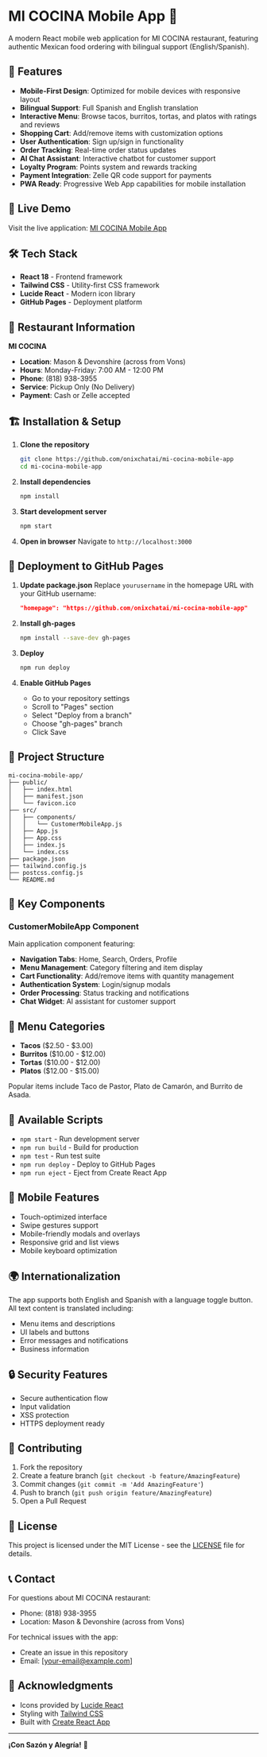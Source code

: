 # MI COCINA Mobile App 🌮

A modern React mobile web application for MI COCINA restaurant, featuring authentic Mexican food ordering with bilingual support (English/Spanish).

## 🌟 Features

- **Mobile-First Design**: Optimized for mobile devices with responsive layout
- **Bilingual Support**: Full Spanish and English translation
- **Interactive Menu**: Browse tacos, burritos, tortas, and platos with ratings and reviews
- **Shopping Cart**: Add/remove items with customization options
- **User Authentication**: Sign up/sign in functionality
- **Order Tracking**: Real-time order status updates
- **AI Chat Assistant**: Interactive chatbot for customer support
- **Loyalty Program**: Points system and rewards tracking
- **Payment Integration**: Zelle QR code support for payments
- **PWA Ready**: Progressive Web App capabilities for mobile installation

## 🚀 Live Demo

Visit the live application: [MI COCINA Mobile App](https://github.com/onixchatai/mi-cocina-mobile-app)

## 🛠️ Tech Stack

- **React 18** - Frontend framework
- **Tailwind CSS** - Utility-first CSS framework
- **Lucide React** - Modern icon library
- **GitHub Pages** - Deployment platform

## 📱 Restaurant Information

**MI COCINA**
- **Location**: Mason & Devonshire (across from Vons)
- **Hours**: Monday-Friday: 7:00 AM - 12:00 PM
- **Phone**: (818) 938-3955
- **Service**: Pickup Only (No Delivery)
- **Payment**: Cash or Zelle accepted

## 🏗️ Installation & Setup

1. **Clone the repository**
   ```bash
   git clone https://github.com/onixchatai/mi-cocina-mobile-app
   cd mi-cocina-mobile-app
   ```

2. **Install dependencies**
   ```bash
   npm install
   ```

3. **Start development server**
   ```bash
   npm start
   ```
   
4. **Open in browser**
   Navigate to `http://localhost:3000`

## 🚀 Deployment to GitHub Pages

1. **Update package.json**
   Replace `yourusername` in the homepage URL with your GitHub username:
   ```json
   "homepage": "https://github.com/onixchatai/mi-cocina-mobile-app"
   ```

2. **Install gh-pages**
   ```bash
   npm install --save-dev gh-pages
   ```

3. **Deploy**
   ```bash
   npm run deploy
   ```

4. **Enable GitHub Pages**
   - Go to your repository settings
   - Scroll to "Pages" section
   - Select "Deploy from a branch"
   - Choose "gh-pages" branch
   - Click Save

## 📂 Project Structure

```
mi-cocina-mobile-app/
├── public/
│   ├── index.html
│   ├── manifest.json
│   └── favicon.ico
├── src/
│   ├── components/
│   │   └── CustomerMobileApp.js
│   ├── App.js
│   ├── App.css
│   ├── index.js
│   └── index.css
├── package.json
├── tailwind.config.js
├── postcss.config.js
└── README.md
```

## 🎯 Key Components

### CustomerMobileApp Component
Main application component featuring:
- **Navigation Tabs**: Home, Search, Orders, Profile
- **Menu Management**: Category filtering and item display
- **Cart Functionality**: Add/remove items with quantity management
- **Authentication System**: Login/signup modals
- **Order Processing**: Status tracking and notifications
- **Chat Widget**: AI assistant for customer support

## 🌮 Menu Categories

- **Tacos** ($2.50 - $3.00)
- **Burritos** ($10.00 - $12.00)
- **Tortas** ($10.00 - $12.00)
- **Platos** ($12.00 - $15.00)

Popular items include Taco de Pastor, Plato de Camarón, and Burrito de Asada.

## 🔧 Available Scripts

- `npm start` - Run development server
- `npm run build` - Build for production
- `npm test` - Run test suite
- `npm run deploy` - Deploy to GitHub Pages
- `npm run eject` - Eject from Create React App

## 📱 Mobile Features

- Touch-optimized interface
- Swipe gestures support
- Mobile-friendly modals and overlays
- Responsive grid and list views
- Mobile keyboard optimization

## 🌍 Internationalization

The app supports both English and Spanish with a language toggle button. All text content is translated including:
- Menu items and descriptions
- UI labels and buttons
- Error messages and notifications
- Business information

## 🔒 Security Features

- Secure authentication flow
- Input validation
- XSS protection
- HTTPS deployment ready

## 🤝 Contributing

1. Fork the repository
2. Create a feature branch (`git checkout -b feature/AmazingFeature`)
3. Commit changes (`git commit -m 'Add AmazingFeature'`)
4. Push to branch (`git push origin feature/AmazingFeature`)
5. Open a Pull Request

## 📄 License

This project is licensed under the MIT License - see the [LICENSE](LICENSE) file for details.

## 📞 Contact

For questions about MI COCINA restaurant:
- Phone: (818) 938-3955
- Location: Mason & Devonshire (across from Vons)

For technical issues with the app:
- Create an issue in this repository
- Email: [your-email@example.com]

## 🙏 Acknowledgments

- Icons provided by [Lucide React](https://lucide.dev/)
- Styling with [Tailwind CSS](https://tailwindcss.com/)
- Built with [Create React App](https://create-react-app.dev/)

---

**¡Con Sazón y Alegría!** 🎉
